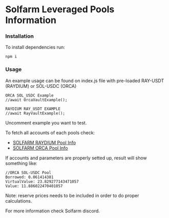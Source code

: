 # Solfarm Leveraged Pools Information

### Installation

To install dependencies run:

```npm i```

### Usage

An example usage can be found on index.js file with pre-loaded RAY-USDT (RAYDIUM) or SOL-USDC (ORCA)

```
ORCA SOL_USDC Example
//await OrcaVaultExample();
  
RAYDIUM RAY_USDT EXAMPLE
//await RayVaultExample();
```

Uncomment example you want to test.

To fetch all accounts of each pools check:
- [SOLFARM RAYDIUM Pool Info](https://gist.github.com/therealssj/c6049ac59863df454fb3f4ff19b529ee)
- [SOLFARM ORCA Pool Info](https://gist.github.com/therealssj/c42df1c34c3a385c07fddda6df47d248)

If accounts and parameters are properly setted up, result will show something like:

```
//ORCA SOL-USDC Pool
Borrowed: 0.061414381
VirtualValue: 23.829277143471057
Value: 11.886022470401057
```

Note: reserve prices needs to be included in order to do proper calculations.

For more information check Solfarm discord.